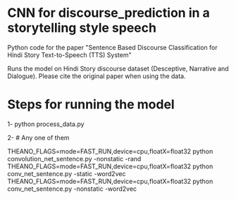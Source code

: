 # CNN for discourse_prediction in a storytelling style speech
Python code for the paper "Sentence Based Discourse Classification for Hindi Story Text-to-Speech (TTS) System"

Runs the model on Hindi Story discourse dataset (Desceptive, Narrative and Dialogue). Please cite the original paper when using the data.

# Steps for running the model

1- python process_data.py

2- # Any one of them 

   THEANO_FLAGS=mode=FAST_RUN,device=cpu,floatX=float32 python convolution_net_sentence.py -nonstatic -rand
   THEANO_FLAGS=mode=FAST_RUN,device=cpu,floatX=float32 python conv_net_sentence.py -static -word2vec
   THEANO_FLAGS=mode=FAST_RUN,device=cpu,floatX=float32 python conv_net_sentence.py -nonstatic -word2vec 
   
